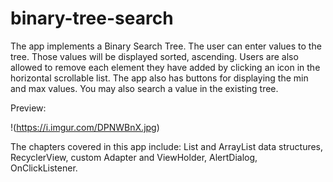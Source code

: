 # binary-tree-search
The app implements a Binary Search Tree. The user can enter values to the tree. Those values will be displayed sorted, ascending. 
Users are also allowed to remove each element they have added by clicking an icon in the horizontal scrollable list. 
The app also has buttons for displaying the min and max values.
You may also search a value in the existing tree. 


Preview:

!(https://i.imgur.com/DPNWBnX.jpg)


The chapters covered in this app include: List and ArrayList data structures, RecyclerView, custom Adapter and ViewHolder, AlertDialog, 
OnClickListener.
